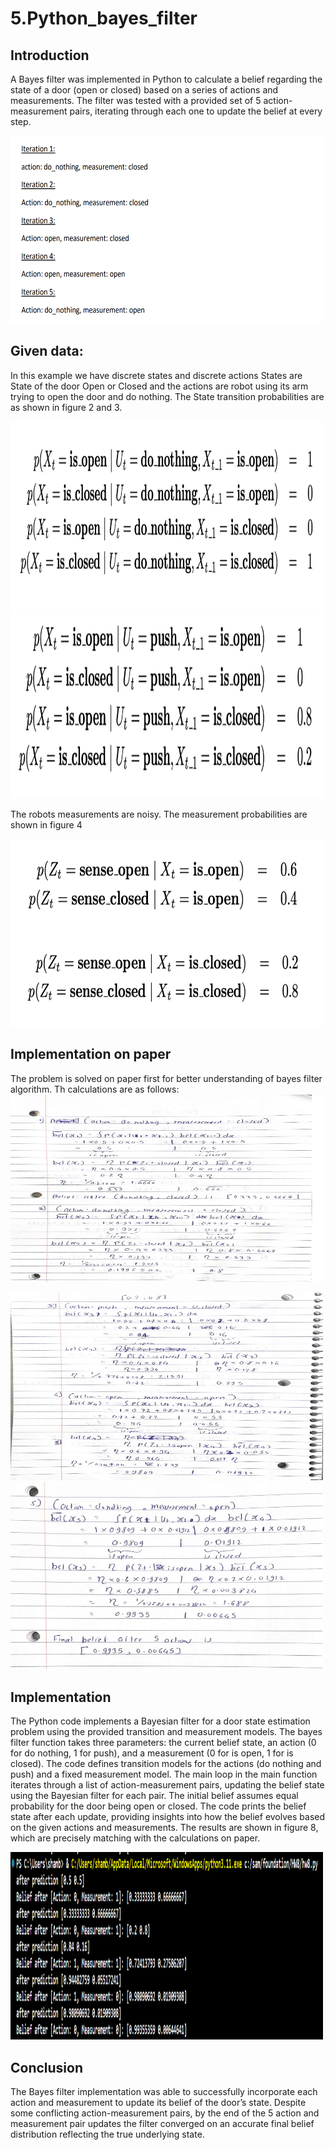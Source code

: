# 5.Python_bayes_filter


## Introduction
A Bayes filter was implemented in Python to calculate a belief regarding the state of a door (open or closed)
based on a series of actions and measurements. The filter was tested with a provided set of 5 action-measurement
pairs, iterating through each one to update the belief at every step.

<img src="actions.png" alt="Logo" width="500" height="300">


## Given data:
In this example we have discrete states and discrete actions
States are State of the door Open or Closed and the actions are robot using its arm trying to open the door
and do nothing. The State transition probabilities are as shown in figure 2 and 3.

<img src="action_do_nothing.png" alt="Logo" width="500" height="300">
<img src="action_push.png" alt="Logo" width="500" height="300">

The robots measurements are noisy. The measurement probabilities are shown in figure 4

<img src="measuremtnt_probability.png" alt="Logo" width="500" height="300">

## Implementation on paper
The problem is solved on paper first for better understanding of bayes filter algorithm. Th calculations are as
follows:
<img src="1.png" alt="Logo" width="500" height="300">

<img src="2.png" alt="Logo" width="500" height="300">

<img src="3.png" alt="Logo" width="500" height="300">

## Implementation
The Python code implements a Bayesian filter for a door state estimation problem using the provided transition
and measurement models. The bayes filter function takes three parameters: the current belief state, an action
(0 for do nothing, 1 for push), and a measurement (0 for is open, 1 for is closed). The code defines transition
models for the actions (do nothing and push) and a fixed measurement model. The main loop in the main
function iterates through a list of action-measurement pairs, updating the belief state using the Bayesian filter
for each pair. The initial belief assumes equal probability for the door being open or closed. The code prints
the belief state after each update, providing insights into how the belief evolves based on the given actions and
measurements.
The results are shown in figure 8, which are precisely matching with the calculations on paper.

<img src="results.png" alt="Logo" width="500" height="300">

## Conclusion
The Bayes filter implementation was able to successfully incorporate each action and measurement to update
its belief of the door’s state. Despite some conflicting action-measurement pairs, by the end of the 5 action
and measurement pair updates the filter converged on an accurate final belief distribution reflecting the true
underlying state.
